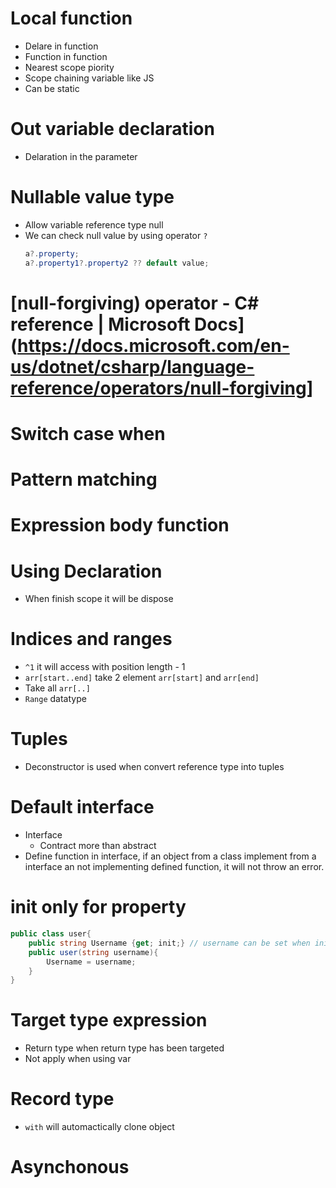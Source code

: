 # Local function
- Delare in function
- Function in function
- Nearest scope piority
- Scope chaining variable like JS
- Can be static 
# Out variable declaration
- Delaration in the parameter
# Nullable value type
- Allow variable reference type null
- We can check null value by using operator `?`
  ``````c#
  a?.property;
  a?.property1?.property2 ?? default value;
  ``````
# [null-forgiving) operator - C# reference | Microsoft Docs](https://docs.microsoft.com/en-us/dotnet/csharp/language-reference/operators/null-forgiving]
# Switch case when 
# Pattern matching
# Expression body function
# Using Declaration
- When finish scope it will be dispose
# Indices and ranges
- `^1` it will access with position length - 1
- `arr[start..end]` take 2 element `arr[start]` and `arr[end]`
- Take all `arr[..]`
- `Range` datatype
# Tuples
- Deconstructor is used when convert reference type into tuples
# Default interface
- Interface
	- Contract more than abstract
- Define function in interface, if an object from a class implement from a interface an not implementing defined function, it will not throw an error.
# init only for property
``````c#
public class user{
	public string Username {get; init;} // username can be set when initialize in constructor
	public user(string username){
		Username = username;
	}
}
``````
# Target type expression
- Return type when return type has been targeted
- Not apply when using var
# Record type
- `with` will automactically clone object
# Asynchonous